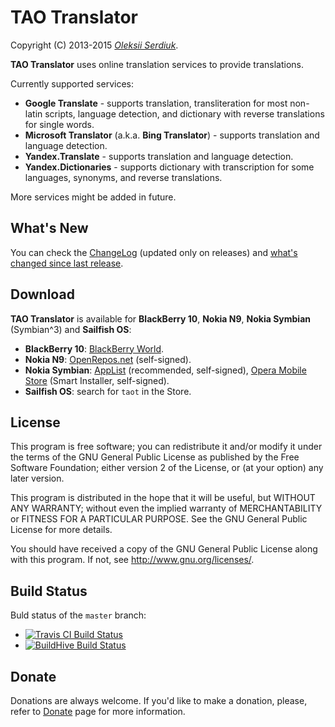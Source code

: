 TAO Translator
==============

Copyright (C) 2013-2015 *[Oleksii Serdiuk](https://oleksii.name/)*.

**TAO Translator** uses online translation services to provide
translations.

Currently supported services:

 - **Google Translate** - supports translation, transliteration for most
   non-latin scripts, language detection, and dictionary with reverse
   translations for single words.
 - **Microsoft Translator** (a.k.a. **Bing Translator**) - supports
   translation and language detection.
 - **Yandex.Translate** - supports translation and language detection.
 - **Yandex.Dictionaries** - supports dictionary with transcription
   for some languages, synonyms, and reverse translations.

More services might be added in future.


What's New
----------

You can check the [ChangeLog](ChangeLog.md) (updated only on releases)
and [what's changed since last release][changes].


Download
--------

**TAO Translator** is available for **BlackBerry 10**, **Nokia N9**,
**Nokia Symbian** (Symbian^3) and **Sailfish OS**:

 - **BlackBerry 10**: [BlackBerry World][bb10].
 - **Nokia N9**: [OpenRepos.net][openrepos] (self-signed).
 - **Nokia Symbian**: [AppList][applist] (recommended, self-signed),
   [Opera Mobile Store][opera] (Smart Installer, self-signed).
 - **Sailfish OS**: search for `taot` in the Store.


License
-------

This program is free software; you can redistribute it and/or
modify it under the terms of the GNU General Public License
as published by the Free Software Foundation; either version 2
of the License, or (at your option) any later version.

This program is distributed in the hope that it will be useful,
but WITHOUT ANY WARRANTY; without even the implied warranty of
MERCHANTABILITY or FITNESS FOR A PARTICULAR PURPOSE.  See the
GNU General Public License for more details.

You should have received a copy of the GNU General Public License
along with this program.  If not, see <http://www.gnu.org/licenses/>.


Build Status
------------

Buld status of the `master` branch:

 - [![Travis CI Build Status][tci]][Travis CI]
 - [![BuildHive Build Status][bh]][BuildHive]


Donate
------

Donations are always welcome. If you'd like to make a donation, please,
refer to [Donate][] page for more information.


[changes]: https://github.com/leppa/taot/compare/stable...master
[openrepos]: https://openrepos.net/content/leppa/tao-translator-nokia-n9
[applist]: http://applist.schumi1331.de/content/85
[opera]: http://symbian.apps.opera.com/the_advanced_online_translator.html
[bb10]: http://appworld.blackberry.com/webstore/content/21908039/
[Travis CI]: https://travis-ci.org/leppa/taot
[BuildHive]: https://buildhive.cloudbees.com/job/leppa/job/taot/
[tci]: https://travis-ci.org/leppa/taot.png?branch=master
[bh]: https://buildhive.cloudbees.com/job/leppa/job/taot/badge/icon
[Donate]: https://github.com/leppa/taot/wiki/Donate

<!-- $Id: $Format:%h %ai %an$ $ -->
